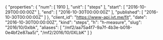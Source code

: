 {
  "properties": {
    "num": [
      1910
    ],
    "unit": [
      "steps"
    ],
    "start": [
      "2016-10-29T00:00:00Z"
    ],
    "end": [
      "2016-10-30T00:00:00Z"
    ],
    "published": [
      "2016-10-30T00:00:00Z"
    ]
  },
  "client_id": "https://www-api.jvt.me/fit",
  "date": "2016-10-30T00:00:00Z",
  "kind": "steps",
  "h": "h-measure",
  "slug": "2016/10/0xlbk",
  "aliases": [
    "/mf2/aa75a4f7-9a7f-4b3e-b018-0e4bf2e87aa5/",
    "/mf2/2016/10/0XLbK"
  ]
}
